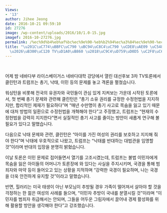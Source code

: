 ```yaml
---
Views:
- '13'
author: Jihee Jeong
date: 2016-10-21 09:59:10
id: 27276
image: /wp-content/uploads/2016/10/1.0-15.jpg
imagef: 2016-10-27276.jpg
permalink: /%ec%9d%b4%eb%af%bc%ec%9e%90-%eb%b2%94%ec%a3%84%ec%9e%90-%ec%b7%a8%ea%b8%89-%ec%95%88%eb%8f%bc%eb%8c%80%ec%84%a0-tv%ed%86%a0%eb%a1%a0-%ec%a7%84%ed%9d%99%ed%83%95/
title: "\u201C\uC774\uBBFC\uC790 \uBC94\uC8C4\uC790 \uCDE8\uAE09 \uC548\uB3FC\u201D\
  \u2026\uB300\uC120 TV\uD1A0\uB860 \u2018\uC9C4\uD759\uD0D5 \uC2F8\uC6C0\u2019"
---
```


&nbsp;

어제 밤 네바다부 라이스베이거스 네바다대학 강당에서 열린 대선후보 3차 TV토론에서 클린턴과 트럼프는 총기, 낙태, 이민 등의 문제를 놓고 격론을 펼쳤습니다.

워싱턴을 비롯해 전국의 유권자와 국민들이 관심 있게 지켜보는 가운데 시작된 토론에서, 첫 번째 총기 문제와 관련해 클린턴은 “총기 소유 권리를 규정한 수정헌법을 지지하지만, 합리적인 제재가 필요하다”며 “매년 수만명이 총기 사고로 목숨을 잃고 있기 때문에 대처 방법의 일환으로 수정헌법을 개혁해야 한다”고 주장했고, 트럼프는 “현재의 수정헌법을 강력히 지지한다”면서 실질적인 총기 사고를 줄이는 방안이 새롭게 연구해 볼 필요가 있다고 말했습니다.

다음으로 낙태 문제와 관련, 클린턴은 “아이를 가진 여성의 권리를 보호하고 지지해 줘야 한다”며 낙태에 우호적으로 나왔고, 트럼프는 “낙태를 반대하는 대법관을 임명할 것”이라며 반대의 입장을 분명히 밝혔습니다.

이날 토론은 이민 문제로 접어들면서 열기를 고조시켰는데, 트럼프는 불법 이민자에게 목숨을 잃은 아이들의 어머니가 토론장에 와 있다는 사실을 주지시키며, 국경을 통해 범죄자와 마약 등이 들어오고 있는 상황을 지적하며 “강력한 국경이 필요하며, 나는 국경을 더욱 안전하게 유지할 것”이라고 말했습니다.

반면, 힐러리는 미국 태생이 아닌 부모님이 추방될 경우 가족이 떨어져서 살아야 할 것을 걱정하는 한 젊은 여성의 사례를 들으며, “이민자 추방이 국내를 분열시킬 것”이라며 “이민자를 범죄자 취급해서는 안되며, 그들을 어두운 그림자에서 끌어내 경제 활성화를 위해 활용할 방안을 생각해야 한다”고 강조했습니다.